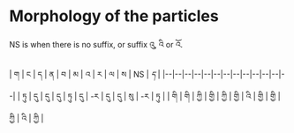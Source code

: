 # Morphology of the particles

NS is when there is no suffix, or suffix འུ, འི or འོ.

| ག | ང | ད | ན | བ | མ | འ | ར | ལ | ས | NS | *ད* |
|--|--|--|--|--|--|--|--|--|--|--|--|--|
| ཏུ | དུ | དུ | དུ | ཏུ | དུ | -ར | དུ | དུ | སུ | -ར | ཏུ |
| གི | གི | ཀྱི | གྱི | ཀྱི | གྱི | འི | གྱི | གྱི | ཀྱི | འི | ཀྱི |
